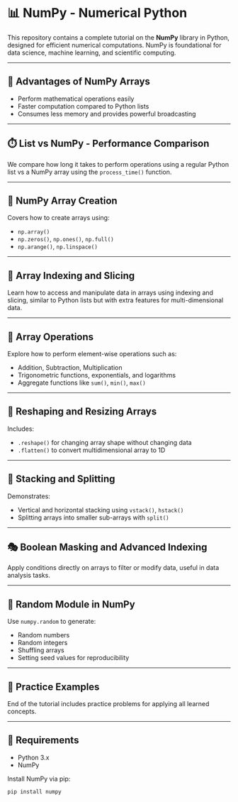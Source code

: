 # 📊 NumPy - Numerical Python

This repository contains a complete tutorial on the **NumPy** library in Python, designed for efficient numerical computations. NumPy is foundational for data science, machine learning, and scientific computing.

---

## 🚀 Advantages of NumPy Arrays

- Perform mathematical operations easily
- Faster computation compared to Python lists
- Consumes less memory and provides powerful broadcasting

---

## ⏱️ List vs NumPy - Performance Comparison

We compare how long it takes to perform operations using a regular Python list vs a NumPy array using the `process_time()` function.

---

## 📐 NumPy Array Creation

Covers how to create arrays using:

- `np.array()`
- `np.zeros()`, `np.ones()`, `np.full()`
- `np.arange()`, `np.linspace()`

---

## 🔄 Array Indexing and Slicing

Learn how to access and manipulate data in arrays using indexing and slicing, similar to Python lists but with extra features for multi-dimensional data.

---

## 🧮 Array Operations

Explore how to perform element-wise operations such as:

- Addition, Subtraction, Multiplication
- Trigonometric functions, exponentials, and logarithms
- Aggregate functions like `sum()`, `min()`, `max()`

---

## 🔧 Reshaping and Resizing Arrays

Includes:

- `.reshape()` for changing array shape without changing data
- `.flatten()` to convert multidimensional array to 1D

---

## 🧱 Stacking and Splitting

Demonstrates:

- Vertical and horizontal stacking using `vstack()`, `hstack()`
- Splitting arrays into smaller sub-arrays with `split()`

---

## 🎭 Boolean Masking and Advanced Indexing

Apply conditions directly on arrays to filter or modify data, useful in data analysis tasks.

---

## 🎲 Random Module in NumPy

Use `numpy.random` to generate:

- Random numbers
- Random integers
- Shuffling arrays
- Setting seed values for reproducibility

---

## 🧠 Practice Examples

End of the tutorial includes practice problems for applying all learned concepts.

---

## 📎 Requirements

- Python 3.x
- NumPy

Install NumPy via pip:

```bash
pip install numpy

